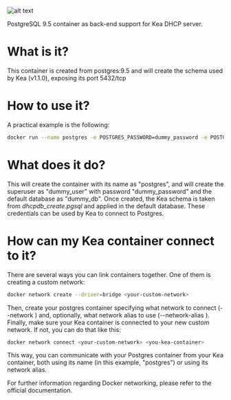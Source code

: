 ![alt text](http://www.ungleich.ch/img/logo_200x200.svg "ungleich")

PostgreSQL 9.5 container as back-end support for Kea DHCP server.

# What is it?

This container is created from postgres:9.5 and will create the schema used by Kea (v1.1.0), exposing its port 5432/tcp

# How to use it?

A practical example is the following:

``` bash
docker run --name postgres -e POSTGRES_PASSWORD=dummy_password -e POSTGRES_USER=dummy_user -e POSTGRES_DB=dummy_db -d ungleich/ungleich-postgres
```

# What does it do?
This will create the container with its name as "postgres", and will create the superuser as "dummy_user" with password "dummy_password" and the default database as "dummy_db". Once created, the Kea schema is taken from *dhcpdb_create.pgsql* and applied in the default database. These credentials can be used by Kea to connect to Postgres.

# How can my Kea container connect to it?
There are several ways you can link containers together. One of them is creating a custom network:

```bash
docker network create --driver=bridge <your-custom-network>
```

Then, create your postgres container specifying what network to connect (--network <your-custom-network>) and, optionally, what network alias to use (--network-alias <you-alias>). Finally, make sure your Kea container is connected to your new custom network. If not, you can do that like this:

```bash
docker network connect <your-custom-network> <you-kea-container>
``` 

This way, you can communicate with your Postgres container from your Kea container, both using its name (in this example, "postgres") or using its network alias.

For further information regarding Docker networking, please refer to the official documentation.